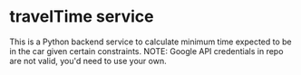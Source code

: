 # travelTime service #

This is a Python backend service to calculate minimum time expected to be in the car given certain constraints.
NOTE: Google API credentials in repo are not valid, you'd need to use your own.

